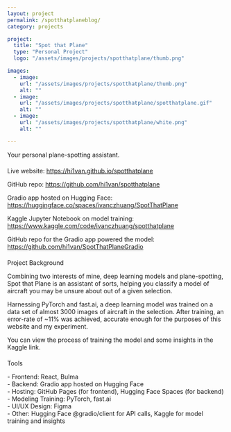 ```yaml
---
layout: project
permalink: /spotthatplaneblog/
category: projects

project:
  title: "Spot that Plane"
  type: "Personal Project"
  logo: "/assets/images/projects/spotthatplane/thumb.png"

images:
  - image:
    url: "/assets/images/projects/spotthatplane/thumb.png"
    alt: ""
  - image:
    url: "/assets/images/projects/spotthatplane/spotthatplane.gif"
    alt: ""
  - image:
    url: "/assets/images/projects/spotthatplane/white.png"
    alt: ""

---
```

<p style="margin-bottom: 20px;">Your personal plane-spotting assistant.</p>

<p style="margin-bottom: 5px;">Live website: 
  <a href="https://hi1van.github.io/spotthatplane" target="_blank">https://hi1van.github.io/spotthatplane</a>
</p>

<p style="margin-bottom: 5px;">GitHub repo: 
  <a href="https://github.com/hi1van/spotthatplane" target="_blank">https://github.com/hi1van/spotthatplane</a>
</p>

<p style="margin-bottom: 5px;">Gradio app hosted on Hugging Face: 
  <a href="https://huggingface.co/spaces/ivanczhuang/SpotThatPlane" target="_blank">https://huggingface.co/spaces/ivanczhuang/SpotThatPlane</a>
</p>
<p style="margin-bottom: 5px;">Kaggle Jupyter Notebook on model training: 
  <a href="https://www.kaggle.com/code/ivanczhuang/spotthatplane" target="_blank">https://www.kaggle.com/code/ivanczhuang/spotthatplane</a>
</p>
<p style="margin-bottom: 20px;">GitHub repo for the Gradio app powered the model: 
  <a href="https://github.com/hi1van/SpotThatPlaneGradio" target="_blank">https://github.com/hi1van/SpotThatPlaneGradio</a>
</p>


<p style="margin-bottom: 10px;">Project Background</p>

<p style="margin-bottom: 10px;">Combining two interests of mine, deep learning models and plane-spotting, Spot that Plane is 
an assistant of sorts, helping you classify a model of aircraft you may be unsure about out of a given selection.</p>

<p style="margin-bottom: 10px;">Harnessing PyTorch and fast.ai, a deep learning model was trained on a data set of almost 3000 
images of aircraft in the selection. After training, an error-rate of ~11% was achieved, accurate
enough for the purposes of this website and my experiment.</p>

<p style="margin-bottom: 20px;">You can view the process of training the model and some insights in the Kaggle link.</p>

<p style="margin-bottom: 10px;">Tools</p>

<p style="margin-bottom: 60px;">
- Frontend: React, Bulma<br>
- Backend: Gradio app hosted on Hugging Face<br>
- Hosting: GitHub Pages (for frontend), Hugging Face Spaces (for backend)<br>
- Modeling Training: PyTorch, fast.ai<br>
- UI/UX Design: Figma<br>
- Other: Hugging Face @gradio/client for API calls, Kaggle for model training and insights<br>
</p>